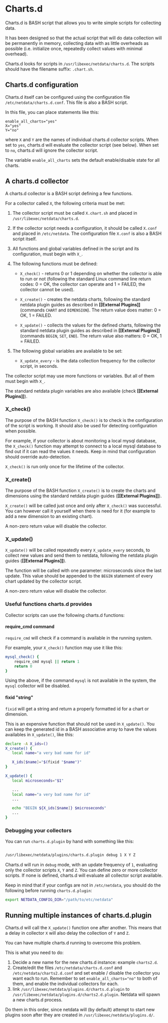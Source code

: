 # Charts.d

Charts.d is BASH script that allows you to write simple scripts for collecting data.

It has been designed so that the actual script that will do data collection will be permanently in memory, collecting data with as little overheads as possible (i.e. initialize once, repeatedly collect values with minimal overhead).

Charts.d looks for scripts in `/usr/libexec/netdata/charts.d`. The scripts should have the filename suffix: `.chart.sh`.

## Charts.d configuration

Charts.d itself can be configured using the configuration file `/etc/netdata/charts.d.conf`. This file is also a BASH script.

In this file, you can place statements like this:

```
enable_all_charts="yes"
X="yes"
Y="no"
```

where `X` and `Y` are the names of individual charts.d collector scripts. When set to `yes`, charts.d will evaluate the collector script (see below). When set to `no`, charts.d will ignore the collector script.

The variable `enable_all_charts` sets the default enable/disable state for all charts.

## A charts.d collector

A charts.d collector is a BASH script defining a few functions.

For a collector called `X`, the following criteria must be met:

1. The collector script must be called `X.chart.sh` and placed in `/usr/libexec/netdata/charts.d`.

2. If the collector script needs a configuration, it should be called `X.conf` and placed in `/etc/netdata`. The configuration file `X.conf` is also a BASH script itself.

3. All functions and global variables defined in the script and its configuration, must begin with `X_`.

4. The following functions must be defined:

   - `X_check()` - returns 0 or 1 depending on whether the collector is able to run or not (following the standard Linux command line return codes: 0 = OK, the collector can operate and 1 = FAILED, the collector cannot be used).

   - `X_create()` - creates the netdata charts, following the standard netdata plugin guides as described in **[[External Plugins]]** (commands `CHART` and `DIMENSION`). The return value does matter: 0 = OK, 1 = FAILED.

   - `X_update()` - collects the values for the defined charts, following the standard netdata plugin guides as described in **[[External Plugins]]** (commands `BEGIN`, `SET`, `END`). The return value also matters: 0 = OK, 1 = FAILED.

5. The following global variables are available to be set:
   - `X_update_every` - is the data collection frequency for the collector script, in seconds.

The collector script may use more functions or variables. But all of them must begin with `X_`.

The standard netdata plugin variables are also available (check **[[External Plugins]]**). 

### X_check()

The purpose of the BASH function `X_check()` is to check is the configuration of the script is working. It should also be used for detecting configuration when possible.

For example, if your collector is about monitoring a local mysql database, the `X_check()` function may attempt to connect to a local mysql database to find out if it can read the values it needs. Keep in mind that configuration should override auto-detection.

`X_check()` is run only once for the lifetime of the collector.

### X_create()

The purpose of the BASH function `X_create()` is to create the charts and dimensions using the standard netdata plugin guides (**[[External Plugins]]**).

`X_create()` will be called just once and only after `X_check()` was successful. You can however call it yourself when there is need for it (for example to add a new dimension to an existing chart).

A non-zero return value will disable the collector.

### X_update()

`X_update()` will be called repeatedly every `X_update_every` seconds, to collect new values and send them to netdata, following the netdata plugin guides (**[[External Plugins]]**).

The function will be called with one parameter: microseconds since the last update. This value should be appended to the `BEGIN` statement of every chart updated by the collector script.

A non-zero return value will disable the collector.

### Useful functions charts.d provides

Collector scripts can use the following charts.d functions:

#### require_cmd command

`require_cmd` will check if a command is available in the running system.

For example, your `X_check()` function may use it like this:

```sh
mysql_check() {
    require_cmd mysql || return 1
    return 0
}
```

Using the above, if the command `mysql` is not available in the system, the `mysql` collector will be disabled.

#### fixid "string"

`fixid` will get a string and return a properly formatted id for a chart or dimension.

This is an expensive function that should not be used in `X_update()`. You can keep the generated id in a BASH associative array to have the values availables in `X_update()`, like this:

```sh
declare -A X_ids=()
X_create() {
   local name="a very bad name for id"

   X_ids[$name]="$(fixid "$name")"
}

X_update() {
   local microseconds="$1"

   ...
   local name="a very bad name for id"
   ...

   echo "BEGIN ${X_ids[$name]} $microseconds"
   ...
}
```

### Debugging your collectors

You can run `charts.d.plugin` by hand with something like this:

```sh

/usr/libexec/netdata/plugins/charts.d.plugin debug 1 X Y Z
```

Charts.d will run in `debug` mode, with an update frequency of `1`, evaluating only the collector scripts `X`, `Y` and `Z`. You can define zero or more collector scripts. If none is defined, charts.d will evaluate all collector script available.

Keep in mind that if your configs are not in `/etc/netdata`, you should do the following before running `charts.d.plugin`:

```sh
export NETDATA_CONFIG_DIR="/path/to/etc/netdata"
```

## Running multiple instances of charts.d.plugin

Charts.d will call the `X_update()` function one after another. This means that a delay in collector `X` will also delay the collection of `Y` and `Z`.

You can have multiple charts.d running to overcome this problem.

This is what you need to do:

1. Decide a new name for the new charts.d instance: example `charts2.d`.
2. Create/edit the files `/etc/netdata/charts.d.conf` and `/etc/netdata/charts2.d.conf` and set enable / disable the collector you want each to run. Remember to set `enable_all_charts="no"` to both of them, and enable the individual collectors for each.
3. link `/usr/libexec/netdata/plugins.d/charts.d.plugin` to `/usr/libexec/netdata/plugins.d/charts2.d.plugin`. Netdata will spawn a new charts.d process.

Do them in this order, since netdata will (by default) attempt to start new plugins soon after they are created in `/usr/libexec/netdata/plugins.d/`.
